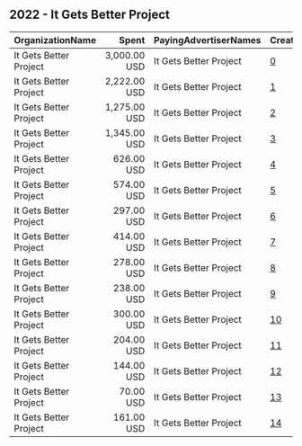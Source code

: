 ## 2022 - It Gets Better Project 
|OrganizationName|Spent|PayingAdvertiserNames|CreativeUrls|Impressions|Genders|AgeBrackets|CountryCodes|BillingAddresses|CandidateBallotInformation|
|:---|---:|:---|:---|---:|:---|:---|:---|:---|:---|
|It Gets Better Project|3,000.00 USD|It Gets Better Project|[0](https://www.snap.com/political-ads/asset/094bce569373d4620514303a0b8a033450453efa670a928adf792653b93808bd?mediaType=mov)|354,700||17-|united states|US||
|It Gets Better Project|2,222.00 USD|It Gets Better Project|[1](https://www.snap.com/political-ads/asset/0ff640c416d27e3b622b07bad60c573e7ef9252c1a1996c7f1f1b3c0333acc1e?mediaType=mp4)|297,304||17-|united states|US||
|It Gets Better Project|1,275.00 USD|It Gets Better Project|[2](https://www.snap.com/political-ads/asset/6b633a54281c5067c77b77da6e6912dae1842accafcc2e6035fc32062f87e7dd?mediaType=mp4)|166,859||17-|united states|US||
|It Gets Better Project|1,345.00 USD|It Gets Better Project|[3](https://www.snap.com/political-ads/asset/26227489b41eb0a4f45d2aa7bfc83e1216edf82b5b928fbdd16b474c071b9c66?mediaType=mp4)|166,824||17-|united states|US||
|It Gets Better Project|626.00 USD|It Gets Better Project|[4](https://www.snap.com/political-ads/asset/9145db544a3edf2e119be48d0e39c96be3776cb6332f95f7720b71c1bd569a4f?mediaType=mp4)|84,106||17-|united states|US||
|It Gets Better Project|574.00 USD|It Gets Better Project|[5](https://www.snap.com/political-ads/asset/ee3a730e0e10e3e44398f3a59328f6f6d8bbc13d5befd0c74e938cb82ceb231d?mediaType=mp4)|66,968||17-|united states|US||
|It Gets Better Project|297.00 USD|It Gets Better Project|[6](https://www.snap.com/political-ads/asset/85badc2fd4d5e0f106a1e1bc63b7f49d0eaffb20391655f686b0ad17018bdf5e?mediaType=mp4)|57,659||17-|united states|US||
|It Gets Better Project|414.00 USD|It Gets Better Project|[7](https://www.snap.com/political-ads/asset/5aef91885e2c7cd4d72e5f06626abb8c87e9fd0391b1586564ce20bc6182311c?mediaType=mp4)|54,801||17-|united states|US||
|It Gets Better Project|278.00 USD|It Gets Better Project|[8](https://www.snap.com/political-ads/asset/a9614e5d2ee5f280c5680a3912c3a8b29fce228530a89913d3034d327729c68c?mediaType=mp4)|46,200||30-|united states|US||
|It Gets Better Project|238.00 USD|It Gets Better Project|[9](https://www.snap.com/political-ads/asset/848122fde5020d605fff3896e2b2e5f0250c799899f63e8eb7c07d04630bbaf5?mediaType=mp4)|38,087||17-|united states|US||
|It Gets Better Project|300.00 USD|It Gets Better Project|[10](https://www.snap.com/political-ads/asset/ed7e4dcb45dea5b45efffedcb4bb3160a6909aa0be4a752c532a264d907ab9ac?mediaType=mp4)|28,245||18-24|united states|US||
|It Gets Better Project|204.00 USD|It Gets Better Project|[11](https://www.snap.com/political-ads/asset/04e7575df152fa6f6733e38259c2f7be48ded7fe089354408e1ccca720e68a87?mediaType=mp4)|19,541||30-|united states|US||
|It Gets Better Project|144.00 USD|It Gets Better Project|[12](https://www.snap.com/political-ads/asset/9d4f6ab87ed261433031258a04d93d59007affc76b72798980f569df68b5a2e8?mediaType=mp4)|17,818||17-|united states|US||
|It Gets Better Project|70.00 USD|It Gets Better Project|[13](https://www.snap.com/political-ads/asset/de21fb51dee1011d42b381b05e5396d44194af8a7458d2e17c768ae15f5129d1?mediaType=mp4)|11,539||30-|united states|US||
|It Gets Better Project|161.00 USD|It Gets Better Project|[14](https://www.snap.com/political-ads/asset/7e4e4dd8bb9deec9e246ee2382c60c4d93247f3fb108550f862bd0d93da1af4c?mediaType=mp4)|10,873||17-|united states|US||
